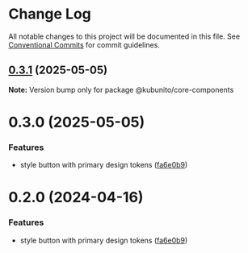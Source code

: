 # Change Log

All notable changes to this project will be documented in this file.
See [Conventional Commits](https://conventionalcommits.org) for commit guidelines.

## [0.3.1](https://github.com/jaqubowsky/opanuj-frontend-monorepo/compare/@kubunito/core-components@0.3.0...@kubunito/core-components@0.3.1) (2025-05-05)

**Note:** Version bump only for package @kubunito/core-components

# 0.3.0 (2025-05-05)

### Features

- style button with primary design tokens ([fa6e0b9](https://github.com/jaqubowsky/opanuj-frontend-monorepo/commit/fa6e0b91e25eb542d3be8724b2d70f3540ae85ac))

# 0.2.0 (2024-04-16)

### Features

- style button with primary design tokens ([fa6e0b9](https://github.com/przeprogramowani/opanuj-frontend-monorepo/commit/fa6e0b91e25eb542d3be8724b2d70f3540ae85ac))
